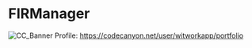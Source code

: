 # FIRManager
![CC_Banner](https://user-images.githubusercontent.com/70900880/217595285-3dc01056-66fb-41c0-9f15-60bbe1d10f1c.jpg)
Profile: https://codecanyon.net/user/witworkapp/portfolio
